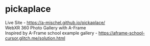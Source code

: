 # pickaplace
Live Site - https://a-mischel.github.io/pickaplace/
<br>WebXR 360 Photo Gallery with A-Frame
<br>Inspired by A-Frame school example gallery - https://aframe-school-cursor.glitch.me/solution.html
